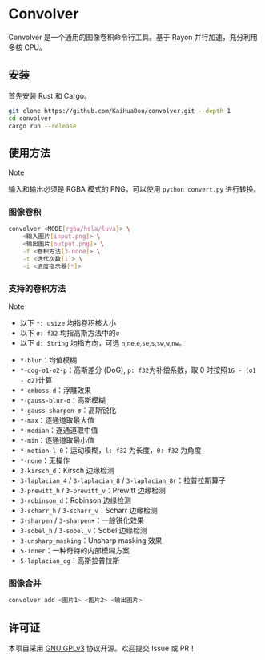 # Convolver

Convolver 是一个通用的图像卷积命令行工具。基于 Rayon 并行加速，充分利用多核 CPU。

## 安装

首先安装 Rust 和 Cargo。

```sh
git clone https://github.com/KaiHuaDou/convolver.git --depth 1
cd convolver
cargo run --release
```

## 使用方法

> [!NOTE]
> 输入和输出必须是 RGBA 模式的 PNG，可以使用 `python convert.py` 进行转换。

### 图像卷积

```sh
convolver <MODE[rgba/hsla/luva]> \
    <输入图片[input.png]> \
    <输出图片[output.png]> \
    -f <卷积方法[3-none]> \
    -t <迭代次数[1]> \
    -i <进度指示器[*]>
```

### 支持的卷积方法

> [!NOTE]
>
> - 以下 `*: usize` 均指卷积核大小
> - 以下 `σ: f32` 均指高斯方法中的`σ`
> - 以下 `d: String` 均指方向，可选 `n`,`ne`,`e`,`se`,`s`,`sw`,`w`,`nw`。

- `*-blur`：均值模糊
- `*-dog-σ1-σ2-p`：高斯差分 (DoG), `p: f32`为补偿系数，取 0 时按照`16 - (σ1 - σ2)`计算
- `*-emboss-d`：浮雕效果
- `*-gauss-blur-σ`：高斯模糊
- `*-gauss-sharpen-σ`：高斯锐化
- `*-max`：逐通道取最大值
- `*-median`：逐通道取中值
- `*-min`：逐通道取最小值
- `*-motion-l-θ`：运动模糊，`l: f32` 为长度，`θ: f32` 为角度
- `*-none`：无操作
- `3-kirsch_d`：Kirsch 边缘检测
- `3-laplacian_4` / `3-laplacian_8` / `3-laplacian_8r`：拉普拉斯算子
- `3-prewitt_h` / `3-prewitt_v`：Prewitt 边缘检测
- `3-robinson_d`：Robinson 边缘检测
- `3-scharr_h` / `3-scharr_v`：Scharr 边缘检测
- `3-sharpen` / `3-sharpen+`：一般锐化效果
- `3-sobel_h` / `3-sobel_v`：Sobel 边缘检测
- `3-unsharp_masking`：Unsharp masking 效果
- `5-inner`：一种奇特的内部模糊方案
- `5-laplacian_og`：高斯拉普拉斯

### 图像合并

```sh
convolver add <图片1> <图片2> <输出图片>
```

## 许可证

本项目采用 [GNU GPLv3](LICENSE) 协议开源。欢迎提交 Issue 或 PR！
